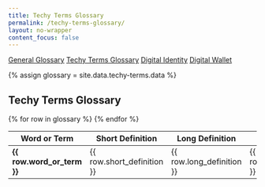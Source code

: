 ```yaml
---
title: Techy Terms Glossary
permalink: /techy-terms-glossary/
layout: no-wrapper
content_focus: false
---
```

<div class="glossary-buttons">
  <a class="btn btn-secondary btn-sm" role="button" href="/general-glossary">General Glossary</a>
  <a class="btn btn-secondary btn-sm" role="button" href="/techy-terms-glossary">Techy Terms Glossary</a>
  <a class="btn btn-secondary btn-sm" role="button" href="/digital-identity-glossary">Digital Identity</a>
  <a class="btn btn-secondary btn-sm" role="button" href="/digital-wallet-glossary">Digital Wallet</a>
</div>

<!-- Pulls from _data links -->
{% assign glossary = site.data.techy-terms.data %}
<!-- {% assign glossary = glossary | sort:"Name" %} -->

<div class="glossary">
  <h2>Techy Terms Glossary</h2>
  <table class="glossary-table">
    <thead>
      <tr>
        <th>Word or Term</th>
        <th>Short Definition</th>
        <th>Long Definition</th>
        <th>Example</th>
        <th>Reference</th>
      </tr>
    </thead>
    <tbody>
      {% for row in glossary %}
        <tr>
          <td><strong>{{ row.word_or_term }}</strong></td>
          <td>{{ row.short_definition }}</td>
          <td>{{ row.long_definition }}</td>
          <td>{{ row.example }}</td>
          <td>{{ row.reference }}</td>
        </tr>
      {% endfor %}
    </tbody>
  </table>
</div>

